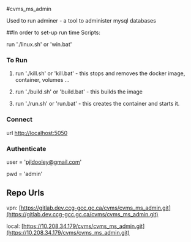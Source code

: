 #cvms_ms_admin

Used to run adminer - a tool to administer mysql databases

##In order to set-up run time Scripts:

run './linux.sh' or 'win.bat'

### To Run
1. run './kill.sh' or 'kill.bat' - this stops and removes the docker image, container, volumes ...

2. run './build.sh' or 'build.bat' - this builds the image

3. run './run.sh' or 'run.bat' - this creates the container and starts it.

### Connect
url [http://localhost:5050](http://localhost:5050)

### Authenticate
user  = 'pjldooley@gmail.com'

pwd = 'admin'

## Repo Urls

vpn: [https://gitlab.dev.ccg-gcc.gc.ca/cvms/cvms_ms_admin.git](https://gitlab.dev.ccg-gcc.gc.ca/cvms/cvms_ms_admin.git)

local: [https://10.208.34.179/cvms/cvms_ms_admin.git](https://10.208.34.179/cvms/cvms_ms_admin.git)
